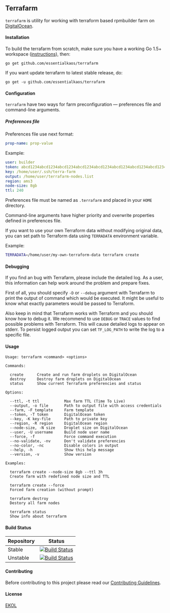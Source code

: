 ## Terrafarm

`terrafarm` is utility for working with terraform based rpmbuilder farm on [DigitalOcean](https://www.digitalocean.com).

#### Installation

To build the terrafarm from scratch, make sure you have a working Go 1.5+ workspace ([instructions](https://golang.org/doc/install)), then:

```
go get github.com/essentialkaos/terrafarm
```

If you want update terrafarm to latest stable release, do:

```
go get -u github.com/essentialkaos/terrafarm
```

#### Configuration

`terrafarm` have two ways for farm preconfiguration — preferences file and command-line arguments.

##### Preferences file

Preferences file use next format:

```yaml
prop-name: prop-value
```

Example:

```yaml
user: builder
token: abcd1234abcd1234abcd1234abcd1234abcd1234abcd1234abcd1234abcd1234
key: /home/user/.ssh/terra-farm
output: /home/user/terrafarm-nodes.list
region: ams3
node-size: 8gb
ttl: 240
```

Preferences file must be named as `.terrafarm` and placed in your `HOME` directory.

Command-line arguments have higher priority and overwrite properties defined in preferences file.

If you want to use your own Terraform data without modifying original data, you can set path to Terraform data using `TERRADATA` environment variable.

Example:

```bash
TERRADATA=/home/user/my-own-terraform-data terrafarm create
```

#### Debugging

If you find an bug with Terrafarm, please include the detailed log. As a user, this information can help work around the problem and prepare fixes. 

First of all, you should specify `-D` or `--debug` argument with Terrafarm to print the output of command which would be executed. It might be useful to know what exactly parameters would be passed to Terraform.

Also keep in mind that Terrafarm works with Terraform and you should know how to debug it. We recommend to use `DEBUG` or `TRACE` values to find possible problems with Terraform. This will cause detailed logs to appear on stderr. To persist logged output you can set `TF_LOG_PATH` to write the log to a specific file.

#### Usage

```
Usage: terrafarm <command> <options>

Commands:

  create      Create and run farm droplets on DigitalOcean
  destroy     Destroy farm droplets on DigitalOcean
  status      Show current Terrafarm preferencies and status

Options:

  --ttl, -t ttl           Max farm TTL (Time To Live)
  --output, -o file       Path to output file with access credentials
  --farm, -F template     Farm template
  --token, -T token       DigitalOcean token
  --key, -K key-file      Path to private key
  --region, -R region     DigitalOcean region
  --node-size, -N size    Droplet size on DigitalOcean
  --user, -U username     Build node user name
  --force, -f             Force command execution
  --no-validate, -nv      Don't validate preferencies
  --no-color, -nc         Disable colors in output
  --help, -h              Show this help message
  --version, -v           Show version

Examples:

  terrafarm create --node-size 8gb --ttl 3h
  Create farm with redefined node size and TTL

  terrafarm create --force
  Forced farm creation (without prompt)

  terrafarm destroy
  Destory all farm nodes

  terrafarm status
  Show info about terrafarm

```

#### Build Status

| Repository | Status |
|------------|--------|
| Stable | [![Build Status](https://travis-ci.org/essentialkaos/terrafarm.svg?branch=master)](https://travis-ci.org/essentialkaos/terrafarm) |
| Unstable | [![Build Status](https://travis-ci.org/essentialkaos/terrafarm.svg?branch=develop)](https://travis-ci.org/essentialkaos/terrafarm) |

#### Contributing

Before contributing to this project please read our [Contributing Guidelines](https://github.com/essentialkaos/contributing-guidelines#contributing-guidelines).

#### License

[EKOL](https://essentialkaos.com/ekol)

